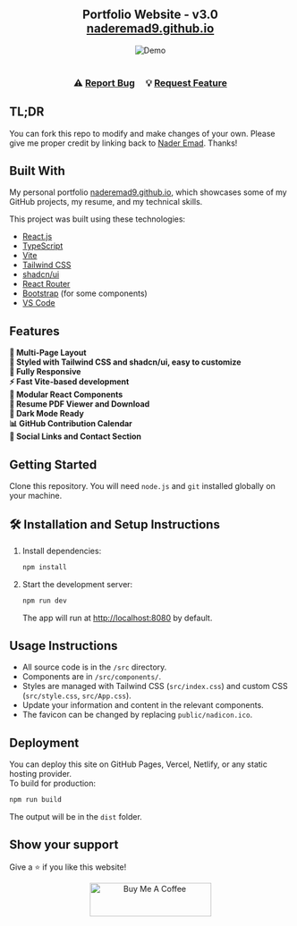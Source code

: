 <h2 align="center">
  Portfolio Website - v3.0<br/>
  <a href="https://naderemad9.github.io" target="_blank">naderemad9.github.io</a>
</h2>
<div align="center">
  <img alt="Demo" src="./Images/readme_img_.png" />
</div>

<br/>

<h3 align="center">
    ⚠️
    <a href="https://github.com/NaderEmad9/naderemad9.github.io/issues">Report Bug</a> &nbsp; &nbsp;
    💡
    <a href="https://github.com/NaderEmad9/naderemad9.github.io/issues">Request Feature</a>
</h3>

## TL;DR

You can fork this repo to modify and make changes of your own. Please give me proper credit by linking back to [Nader Emad](https://github.com/NaderEmad9). Thanks!

## Built With

My personal portfolio <a href="https://naderemad9.github.io" target="_blank">naderemad9.github.io</a>, which showcases some of my GitHub projects, my resume, and my technical skills.

This project was built using these technologies:

- [React.js](https://react.dev/)
- [TypeScript](https://www.typescriptlang.org/)
- [Vite](https://vitejs.dev/)
- [Tailwind CSS](https://tailwindcss.com/)
- [shadcn/ui](https://ui.shadcn.com/)
- [React Router](https://reactrouter.com/)
- [Bootstrap](https://getbootstrap.com/) (for some components)
- [VS Code](https://code.visualstudio.com/)

## Features

**📖 Multi-Page Layout**  
**🎨 Styled with Tailwind CSS and shadcn/ui, easy to customize**  
**📱 Fully Responsive**  
**⚡ Fast Vite-based development**  
**🧩 Modular React Components**  
**📝 Resume PDF Viewer and Download**  
**🌙 Dark Mode Ready**  
**📊 GitHub Contribution Calendar**  
**🔗 Social Links and Contact Section**

## Getting Started

Clone this repository. You will need `node.js` and `git` installed globally on your machine.

## 🛠 Installation and Setup Instructions

1. Install dependencies:  
   ```sh
   npm install
   ```
2. Start the development server:  
   ```sh
   npm run dev
   ```
   The app will run at [http://localhost:8080](http://localhost:8080) by default.

## Usage Instructions

- All source code is in the `/src` directory.
- Components are in `/src/components/`.
- Styles are managed with Tailwind CSS (`src/index.css`) and custom CSS (`src/style.css`, `src/App.css`).
- Update your information and content in the relevant components.
- The favicon can be changed by replacing `public/nadicon.ico`.

## Deployment

You can deploy this site on GitHub Pages, Vercel, Netlify, or any static hosting provider.  
To build for production:
```sh
npm run build
```
The output will be in the `dist` folder.

## Show your support

Give a ⭐ if you like this website!

<div align="center">
  <a href="https://buymeacoffee.com/NaderEmad" target="_blank">
    <img src="https://cdn.buymeacoffee.com/buttons/v2/default-violet.png" 
         alt="Buy Me A Coffee" height="60px" width="217px">
  </a>
</div>